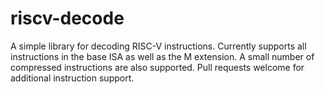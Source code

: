 # riscv-decode
A simple library for decoding RISC-V instructions. Currently supports all instructions in the base ISA as well as the M extension. A small number of compressed instructions are also supported. Pull requests welcome for additional instruction support.
